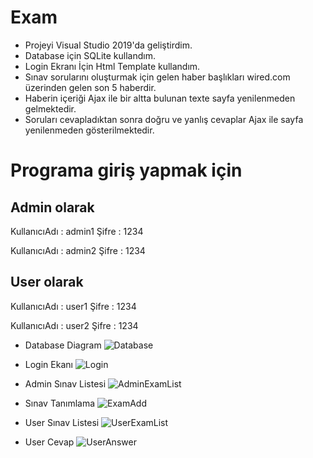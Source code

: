 # Exam

- Projeyi Visual Studio 2019'da geliştirdim.
- Database için SQLite kullandım.
- Login Ekranı İçin Html Template kullandım.
- Sınav sorularını oluşturmak için gelen haber başlıkları wired.com üzerinden gelen son 5 haberdir.
- Haberin içeriği Ajax ile bir altta bulunan texte sayfa yenilenmeden gelmektedir.
- Soruları cevapladıktan sonra doğru ve yanlış cevaplar Ajax ile sayfa yenilenmeden gösterilmektedir.


# Programa giriş yapmak için
## Admin olarak

KullanıcıAdı : admin1
Şifre : 1234

KullanıcıAdı : admin2
Şifre : 1234
## User olarak
KullanıcıAdı : user1
Şifre : 1234

KullanıcıAdı : user2 
Şifre : 1234

- Database Diagram
![Database](https://imgyukle.com/f/2022/03/24/E8UwYt.png)
- Login Ekanı
![Login](https://imgyukle.com/f/2022/03/24/E8UFsf.png)

- Admin Sınav Listesi
![AdminExamList](https://imgyukle.com/f/2022/03/24/E8U7fR.png)

- Sınav Tanımlama
![ExamAdd](https://imgyukle.com/f/2022/03/24/E8U0zc.png)

- User Sınav Listesi
![UserExamList](https://imgyukle.com/f/2022/03/24/E8UdSe.png)

- User Cevap
![UserAnswer](https://imgyukle.com/f/2022/03/24/E8WkMP.png)






